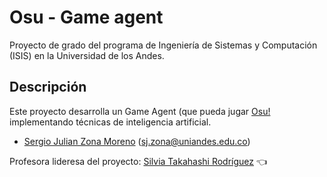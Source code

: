 # Osu - Game agent

Proyecto de grado del programa de Ingeniería de Sistemas y Computación (ISIS) en la Universidad de los Andes.

## Descripción

Este proyecto desarrolla un Game Agent (que pueda jugar [Osu!](https://osu.ppy.sh/home) implementando técnicas de inteligencia artificial.

- [Sergio Julian Zona Moreno](https://github.com/SergioZona) (sj.zona@uniandes.edu.co)

Profesora lideresa del proyecto: [Silvia Takahashi Rodríguez](https://profesores.virtual.uniandes.edu.co/stakahas/es/inicio/) 👈
